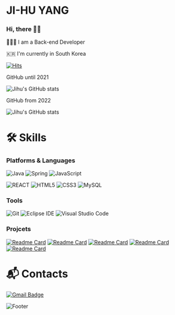 # JI-HU YANG 

### Hi, there 👋🏻
👩🏻‍💻 I am a Back-end Developer

🇰🇷 I'm currently in South Korea

[![Hits](https://hits.seeyoufarm.com/api/count/incr/badge.svg?url=https%3A%2F%2Fgithub.com%2Fzihooy%2Fhit-counter&count_bg=%23AD8AD7&title_bg=%235173C4&icon=smugmug.svg&icon_color=%23E7E7E7&title=hits&edge_flat=false)](https://hits.seeyoufarm.com)

GitHub until 2021

![Jihu's GitHub stats](https://github-readme-stats-sigma-five.vercel.app/api?username=JihuYang&show_icons=true&theme=dracula)

GitHub from 2022

![Jihu's GitHub stats](https://github-readme-stats-sigma-five.vercel.app/api?username=zihooy&show_icons=true&theme=dracula)



# 🛠 Skills
### Platforms & Languages
![Java](https://img.shields.io/badge/Java-007396.svg?&style=for-the-badge&logo=JAVA&logoColor=white)
![Spring](https://img.shields.io/badge/Spring-6DB33F.svg?&style=for-the-badge&logo=Spring&logoColor=white)
![JavaScript](https://img.shields.io/badge/JavaScript-F7DF1E.svg?&style=for-the-badge&logo=JavaScript&logoColor=white)

![REACT](https://img.shields.io/badge/REACT-00d8ff.svg?&style=for-the-badge&logo=REACT&logoColor=white)
![HTML5](https://img.shields.io/badge/HTML5-E34F26.svg?&style=for-the-badge&logo=HTML5&logoColor=white)
![CSS3](https://img.shields.io/badge/CSS3-1572B6.svg?&style=for-the-badge&logo=CSS3&logoColor=white)
![MySQL](https://img.shields.io/badge/MySQL-4479A1.svg?&style=for-the-badge&logo=MySQL&logoColor=white)

### Tools
![Git](https://img.shields.io/badge/Git-F05032.svg?&style=for-the-badge&logo=Git&logoColor=white)
![Eclipse IDE](https://img.shields.io/badge/Eclipse%20IDE-2C2255.svg?&style=for-the-badge&logo=Eclipse%20IDE&logoColor=white)
![Visual Studio Code](https://img.shields.io/badge/Visual%20Studio%20Code-007ACC.svg?&style=for-the-badge&logo=Visual%20Studio%20Code&logoColor=white)

### Projcets
[![Readme Card](https://github-readme-stats-sigma-five.vercel.app/api/pin/?username=YeeunJ&repo=COTO)](https://github.com/YeeunJ/COTO)
[![Readme Card](https://github-readme-stats-sigma-five.vercel.app/api/pin/?username=JihuYang&repo=HGU_CU)](https://github.com/JihuYang/HGU_CU)
[![Readme Card](https://github-readme-stats-sigma-five.vercel.app/api/pin/?username=JihuYang&repo=MBTI-Project)](https://github.com/JihuYang/MBTI-Project)
[![Readme Card](https://github-readme-stats-sigma-five.vercel.app/api/pin/?username=Yedindin&repo=ElectricCar)](https://github.com/Yedindin/ElectricCar)
[![Readme Card](https://github-readme-stats-sigma-five.vercel.app/api/pin/?username=gomster96&repo=LearnTube)](https://github.com/gomster96/LearnTube)


# :mailbox_with_mail: Contacts
[![Gmail Badge](https://img.shields.io/badge/Gmail-d14836?style=flat-square&logo=Gmail&logoColor=white&link=mailto:zihooy139@gmail.com)](mailto:kimsh1691@gmail.com)

![Footer](https://capsule-render.vercel.app/api?type=waving&color=auto&height=200&section=footer)

